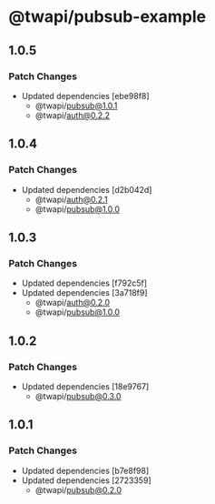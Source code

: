 # @twapi/pubsub-example

## 1.0.5

### Patch Changes

- Updated dependencies [ebe98f8]
  - @twapi/pubsub@1.0.1
  - @twapi/auth@0.2.2

## 1.0.4

### Patch Changes

- Updated dependencies [d2b042d]
  - @twapi/auth@0.2.1
  - @twapi/pubsub@1.0.0

## 1.0.3

### Patch Changes

- Updated dependencies [f792c5f]
- Updated dependencies [3a718f9]
  - @twapi/auth@0.2.0
  - @twapi/pubsub@1.0.0

## 1.0.2

### Patch Changes

- Updated dependencies [18e9767]
  - @twapi/pubsub@0.3.0

## 1.0.1

### Patch Changes

- Updated dependencies [b7e8f98]
- Updated dependencies [2723359]
  - @twapi/pubsub@0.2.0
